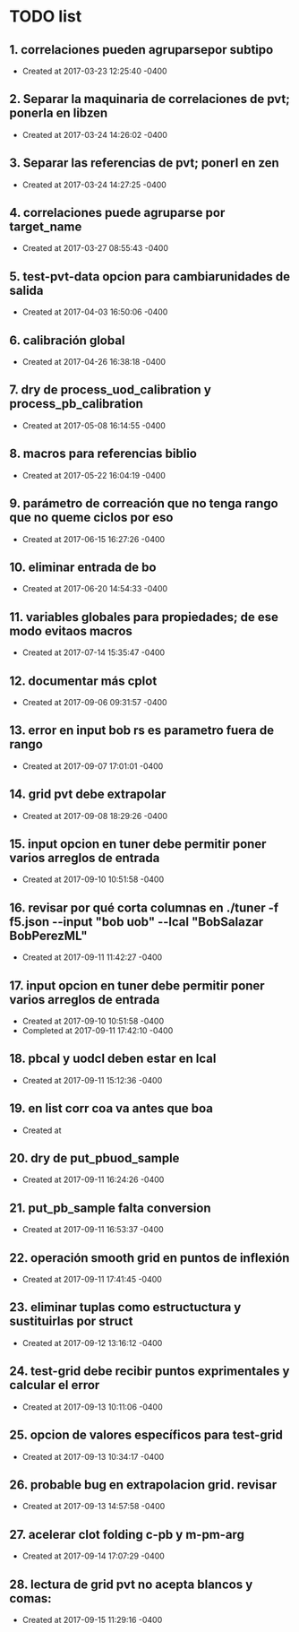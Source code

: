 # TODO list
## 1. correlaciones pueden agruparsepor subtipo
- Created at   2017-03-23 12:25:40 -0400

## 2. Separar la maquinaria de correlaciones de pvt; ponerla en libzen
- Created at   2017-03-24 14:26:02 -0400

## 3. Separar las referencias de pvt; ponerl en zen
- Created at   2017-03-24 14:27:25 -0400

## 4. correlaciones puede agruparse por target_name
- Created at   2017-03-27 08:55:43 -0400

## 5. test-pvt-data opcion para cambiarunidades de salida
- Created at   2017-04-03 16:50:06 -0400

## 6. calibración global
- Created at   2017-04-26 16:38:18 -0400

## 7. dry de process_uod_calibration y process_pb_calibration
- Created at   2017-05-08 16:14:55 -0400

## 8. macros para referencias biblio
- Created at   2017-05-22 16:04:19 -0400

## 9. parámetro de correación que no tenga rango que no queme ciclos por eso
- Created at   2017-06-15 16:27:26 -0400

## 10. eliminar entrada de bo
- Created at   2017-06-20 14:54:33 -0400

## 11. variables globales para propiedades; de ese modo evitaos macros
- Created at   2017-07-14 15:35:47 -0400

## 12. documentar más cplot
- Created at   2017-09-06 09:31:57 -0400

## 13. error en input bob rs es parametro fuera de rango
- Created at   2017-09-07 17:01:01 -0400

## 14. grid pvt debe extrapolar
- Created at   2017-09-08 18:29:26 -0400

## 15. input opcion en tuner debe permitir poner varios arreglos de entrada
- Created at   2017-09-10 10:51:58 -0400

## 16. revisar por qué corta columnas en ./tuner -f f5.json --input "bob uob" --lcal "BobSalazar BobPerezML"
- Created at   2017-09-11 11:42:27 -0400

## 17. input opcion en tuner debe permitir poner varios arreglos de entrada
- Created at   2017-09-10 10:51:58 -0400
- Completed at 2017-09-11 17:42:10 -0400

## 18. pbcal y uodcl deben estar en lcal
- Created at   2017-09-11 15:12:36 -0400

## 19. en list corr coa va antes que boa
- Created at   

## 20. dry de put_pbuod_sample
- Created at   2017-09-11 16:24:26 -0400

## 21. put_pb_sample falta conversion
- Created at   2017-09-11 16:53:37 -0400

## 22. operación smooth grid en puntos de inflexión
- Created at   2017-09-11 17:41:45 -0400

## 23. eliminar tuplas como estructuctura y sustituirlas por struct
- Created at   2017-09-12 13:16:12 -0400

## 24. test-grid debe recibir puntos exprimentales y calcular el error
- Created at   2017-09-13 10:11:06 -0400

## 25. opcion de valores específicos para test-grid
- Created at   2017-09-13 10:34:17 -0400

## 26. probable bug en extrapolacion grid. revisar
- Created at   2017-09-13 14:57:58 -0400

## 27. acelerar clot folding c-pb y m-pm-arg
- Created at   2017-09-14 17:07:29 -0400

## 28. lectura de grid pvt no acepta blancos y comas:
- Created at   2017-09-15 11:29:16 -0400

